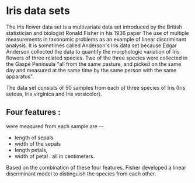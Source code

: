 # Iris data sets 
The Iris flower data set is a multivariate data set introduced by the British statistician and biologist Ronald Fisher in his 1936 paper The use of multiple measurements in taxonomic problems as an example of linear discriminant analysis. It is sometimes called Anderson's Iris data set because Edgar Anderson collected the data to quantify the morphologic variation of Iris flowers of three related species. Two of the three species were collected in the Gaspé Peninsula "all from the same pasture, and picked on the same day and measured at the same time by the same person with the same apparatus".   

The data set consists of 50 samples from each of three species of Iris (Iris setosa, Iris virginica and Iris versicolor).  

## Four features :
were measured from each sample are --  
* length of sepals
* width of the sepals
* length petals,
* width of petal . all in centimeters.    

Based on the combination of these four features, Fisher developed a linear discriminant model to distinguish the species from each other.
